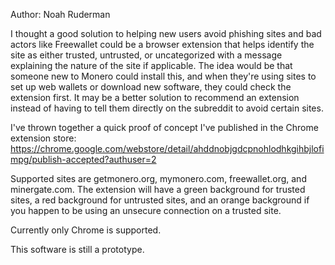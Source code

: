 Author: Noah Ruderman

I thought a good solution to helping new users avoid phishing sites and bad actors like Freewallet could be a browser extension that helps identify the site as either trusted, untrusted, or uncategorized with a message explaining the nature of the site if applicable. The idea would be that someone new to Monero could install this, and when they're using sites to set up web wallets or download new software, they could check the extension first. It may be a better solution to recommend an extension instead of having to tell them directly on the subreddit to avoid certain sites.

I've thrown together a quick proof of concept I've published in the Chrome extension store: https://chrome.google.com/webstore/detail/ahddnobjgdcpnohlodhkgihbjlofimpg/publish-accepted?authuser=2

Supported sites are getmonero.org, mymonero.com, freewallet.org, and minergate.com. The extension will have a green background for trusted sites, a red background for untrusted sites, and an orange background if you happen to be using an unsecure connection on a trusted site.

Currently only Chrome is supported.

This software is still a prototype.

